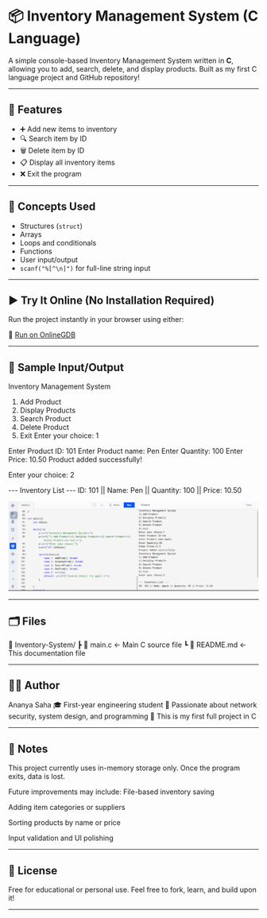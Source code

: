# 📦 Inventory Management System (C Language)

A simple console-based Inventory Management System written in **C**, allowing you to add, search, delete, and display products. Built as my first C language project and GitHub repository!

---

## 🚀 Features
- ➕ Add new items to inventory  
- 🔍 Search item by ID  
- 🗑️ Delete item by ID  
- 📋 Display all inventory items  
- ❌ Exit the program  

---

## 🧠 Concepts Used
- Structures (`struct`)
- Arrays
- Loops and conditionals
- Functions
- User input/output
- `scanf("%[^\n]")` for full-line string input

---

## ▶️ Try It Online (No Installation Required)

Run the project instantly in your browser using either:

🔹 [Run on OnlineGDB](https://onlinegdb.com/s3mZWsMuC)

---

## 🧪 Sample Input/Output
Inventory Management System
1) Add Product
2) Display Products
3) Search Product
4) Delete Product
5) Exit
Enter your choice: 1

Enter Product ID: 101
Enter Product name: Pen
Enter Quantity: 100
Enter Price: 10.50
Product added successfully!

Enter your choice: 2

--- Inventory List ---
ID: 101 || Name: Pen || Quantity: 100 || Price: 10.50

![Demo Screenshot](./screenshot.png)

---

## 🗂️ Files
📁 Inventory-System/
 ┣ 📄 main.c        ← Main C source file
 ┗ 📄 README.md     ← This documentation file

 ---

## 👩‍💻 Author
Ananya Saha
🎓 First-year engineering student
🔐 Passionate about network security, system design, and programming
🌱 This is my first full project in C

---

## 📌 Notes
This project currently uses in-memory storage only. Once the program exits, data is lost.

Future improvements may include:
File-based inventory saving

Adding item categories or suppliers

Sorting products by name or price

Input validation and UI polishing

---
## 📜 License
Free for educational or personal use. Feel free to fork, learn, and build upon it!

---
